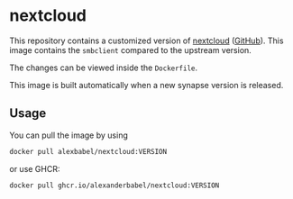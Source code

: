 # nextcloud

This repository contains a customized version of [nextcloud](https://hub.docker.com/_/nextcloud) ([GitHub](https://github.com/nextcloud/server)). This image contains the `smbclient` compared to the upstream version.

The changes can be viewed inside the `Dockerfile`. 

This image is built automatically when a new synapse version is released.

## Usage

You can pull the image by using
```bash
docker pull alexbabel/nextcloud:VERSION
```
or use GHCR:
```bash
docker pull ghcr.io/alexanderbabel/nextcloud:VERSION
```
